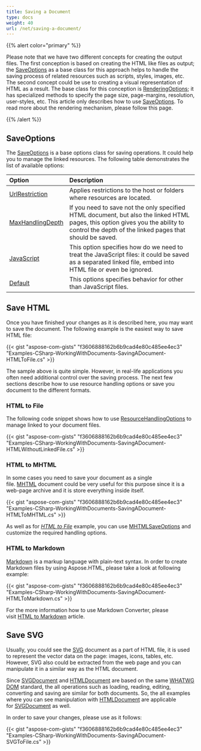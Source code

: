 ```yaml
---
title: Saving a Document
type: docs
weight: 40
url: /net/saving-a-document/
---
```


{{% alert color="primary" %}} 

Please note that we have two different concepts for creating the output files. The first conception is based on creating the HTML like files as output; the [SaveOptions](https://apireference.aspose.com/net/html/aspose.html.saving/saveoptions) as a base class for this approach helps to handle the saving process of related resources such as scripts, styles, images, etc. The second concept could be use to creating a visual representation of HTML as a result. The base class for this conception is [RenderingOptions](https://apireference.aspose.com/net/html/aspose.html.rendering/renderingoptions); it has specialized methods to specify the page size, page-margins, resolution, user-styles, etc. This article only describes how to use [SaveOptions](https://apireference.aspose.com/net/html/aspose.html.saving/saveoptions). To read more about the rendering mechanism, please follow this page.

{{% /alert %}} 
## **SaveOptions**
The [SaveOptions](https://apireference.aspose.com/net/html/aspose.html.saving/saveoptions) is a base options class for saving operations. It could help you to manage the linked resources. The following table demonstrates the list of available options:

|**Option**|**Description**|
| :- | :- |
|[UrlRestriction](https://apireference.aspose.com/net/html/aspose.html.saving/resourcehandlingoptions/properties/urlrestriction)|Applies restrictions to the host or folders where resources are located.|
|[MaxHandlingDepth](https://apireference.aspose.com/net/html/aspose.html.saving/resourcehandlingoptions/properties/maxhandlingdepth)|If you need to save not the only specified HTML document, but also the linked HTML pages, this option gives you the ability to control the depth of the linked pages that should be saved.|
|[JavaScript](https://apireference.aspose.com/net/html/aspose.html.saving/resourcehandlingoptions/properties/javascript)|This option specifies how do we need to treat the JavaScript files: it could be saved as a separated linked file, embed into HTML file or even be ignored.|
|[Default](https://apireference.aspose.com/net/html/aspose.html.saving/resourcehandlingoptions/properties/default)|This options specifies behavior for other than JavaScript files. |
## **Save HTML**
Once you have finished your changes as it is described here, you may want to save the document. The following example is the easiest way to save HTML file:

{{< gist "aspose-com-gists" "f3606888162b6b9cad4e80c485ee4ec3" "Examples-CSharp-WorkingWithDocuments-SavingADocument-HTMLToFile.cs" >}}

The sample above is quite simple. However, in real-life applications you often need additional control over the saving process. The next few sections describe how to use resource handling options or save you document to the different formats.
### **HTML to File**
The following code snippet shows how to use [ResourceHandlingOptions](https://apireference.aspose.com/net/html/aspose.html.saving/saveoptions/properties/resourcehandlingoptions) to manage linked to your document files.

{{< gist "aspose-com-gists" "f3606888162b6b9cad4e80c485ee4ec3" "Examples-CSharp-WorkingWithDocuments-SavingADocument-HTMLWithoutLinkedFile.cs" >}}
### **HTML to MHTML**
In some cases you need to save your document as a single file. [MHTML](https://en.wikipedia.org/wiki/MHTML) document could be very useful for this purpose since it is a web-page archive and it is store everything inside itself. 

{{< gist "aspose-com-gists" "f3606888162b6b9cad4e80c485ee4ec3" "Examples-CSharp-WorkingWithDocuments-SavingADocument-HTMLToMHTML.cs" >}}

As well as for [*HTML to File*](/html/net/saving-a-document/#savingadocument-htmltofile) example, you can use [MHTMLSaveOptions](https://apireference.aspose.com/net/html/aspose.html.saving/mhtmlsaveoptions) and customize the required handling options.
### **HTML to Markdown**
[Markdown](https://en.wikipedia.org/wiki/Markdown) is a markup language with plain-text syntax. In order to create Markdown files by using Aspose.HTML, please take a look at following example:

{{< gist "aspose-com-gists" "f3606888162b6b9cad4e80c485ee4ec3" "Examples-CSharp-WorkingWithDocuments-SavingADocument-HTMLToMarkdown.cs" >}}

For the more information how to use Markdown Converter, please visit [HTML to Markdown](/html/net/html-to-markdown-conversion/) article.
## **Save SVG**
Usually, you could see the [SVG](https://en.wikipedia.org/wiki/Scalable_Vector_Graphics) document as a part of HTML file, it is used to represent the vector data on the page: images, icons, tables, etc. However, SVG also could be extracted from the web page and you can manipulate it in a similar way as the HTML document.



Since [SVGDocument](https://apireference.aspose.com/net/html/aspose.html.dom.svg/svgdocument) and [HTMLDocument](https://apireference.aspose.com/net/html/aspose.html/htmldocument) are based on the same [WHATWG DOM](https://dom.spec.whatwg.org/) standard, the all operations such as loading, reading, editing, converting and saving are similar for both documents. So, the all examples where you can see manipulation with [HTMLDocument](https://apireference.aspose.com/net/html/aspose.html/htmldocument) are applicable for [SVGDocument](https://apireference.aspose.com/net/html/aspose.html.dom.svg/svgdocument) as well.

In order to save your changes, please use as it follows:

{{< gist "aspose-com-gists" "f3606888162b6b9cad4e80c485ee4ec3" "Examples-CSharp-WorkingWithDocuments-SavingADocument-SVGToFile.cs" >}}



